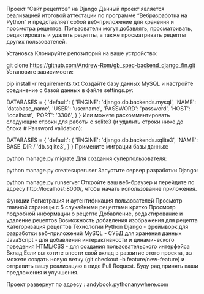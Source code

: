 Проект “Сайт рецептов” на Django
Данный проект является реализацией итоговой аттестации по программе “Вебразработка на Python” и представляет собой веб-приложение для хранения и просмотра рецептов. Пользователи могут добавлять, просматривать, редактировать и удалять рецепты, а также просматривать рецепты других пользователей.

Установка
Клонируйте репозиторий на ваше устройство:

git clone https://github.com/Andrew-Rom/gb_spec-backend_django_fin.git
Установите зависимости:

pip install -r requirements.txt
Создайте базу данных MySQL и настройте соединение с базой данных в файле settings.py:

DATABASES = {
    'default': {
        'ENGINE': 'django.db.backends.mysql',
        'NAME': 'database_name',
        'USER': 'username',
        'PASSWORD': 'password',
        'HOST': 'localhost',
        'PORT': '3306',
    }
}
Или можете раскомментировать следующие строки для работы с sqlite3 (и удалить строки ниже до блока # Password validation):

DATABASES = {
  'default': {
      'ENGINE': 'django.db.backends.sqlite3',
      'NAME': BASE_DIR / 'db.sqlite3',
  }
}
Примените миграции базы данных:

python manage.py migrate
Для создания суперпользователя:

python manage.py createsuperuser
Запустите сервер разработки Django:

python manage.py runserver
Откройте ваш веб-браузер и перейдите по адресу http://localhost:8000/, чтобы начать использование приложения.

Функции
Регистрация и аутентификация пользователей
Просмотр главной страницы с 5 случайными рецептами кратко
Просмотр подробной информации о рецепте
Добавление, редактирование и удаление рецептов
Возможность добавления изображения для рецепта
Категоризация рецептов
Технологии
Python
Django - фреймворк для разработки веб-приложений
MySQL - СУБД для хранения данных
JavaScript - для добавления интерактивности и динамического поведения
HTML/CSS - для создания пользовательского интерфейса
Вклад
Если вы хотите внести свой вклад в развитие этого проекта, вы можете создать новую ветку (git checkout -b feature/new-feature) и отправить вашу реализацию в виде Pull Request. Буду рад принять ваши предложения и улучшения.

Проект развернут по адресу :
andybook.pythonanywhere.com
